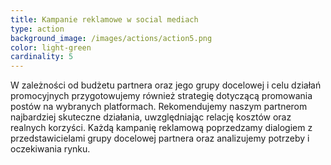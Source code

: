 ```yaml
---
title: Kampanie reklamowe w social mediach
type: action
background_image: /images/actions/action5.png
color: light-green
cardinality: 5
---
```

W zależności od budżetu partnera oraz jego grupy docelowej i celu działań promocyjnych przygotowujemy również strategię dotyczącą promowania postów na wybranych platformach. Rekomendujemy naszym partnerom najbardziej skuteczne działania, uwzględniając relację kosztów oraz realnych korzyści. Każdą kampanię reklamową poprzedzamy dialogiem z przedstawicielami grupy docelowej partnera oraz analizujemy potrzeby i oczekiwania rynku.